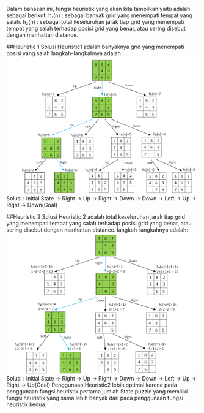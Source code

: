 Dalam bahasan ini, fungsi heuristik yang akan kita tampilkan yaitu adalah sebagai berikut. h₁(n) : sebagai banyak grid yang menempati tempat yang salah. h₂(n) : sebagai total keseluruhan jarak tiap grid yang menempati tempat yang salah terhadap posisi grid yang benar, atau sering disebut dengan manhattan distance.

##Heuristic 1
Solusi Heuristic1 adalah banyaknya grid yang menempati posisi yang salah
langkah-langkahnya adalah :
![a](https://raw.githubusercontent.com/Asmophel/Kecerdasan-Buatan-F/master/Gambar/2.PNG)
Solusi : Initial State -> Right -> Up -> Right -> Down -> Down -> Left -> Up -> Right -> Down(Goal)

##Heuristic 2
Solusi Heuristic 2 adalah total keseluruhan jarak tiap grid yang menempati tempat yang salah terhadap posisi grid yang benar, atau sering disebut dengan manhattan distance.
langkah-langkahnya adalah:
![b](https://raw.githubusercontent.com/Asmophel/Kecerdasan-Buatan-F/master/Gambar/4.PNG)
Solusi : Initial State -> Right -> Up -> Right -> Down -> Down -> Left -> Up -> Right -> Up(Goal)
Penggunaan Heuristic2 lebih optimal karena pada penggunaan fungsi heuristik pertama jumlah State puzzle yang memiliki fungsi heuristik yang sama lebih banyak dari pada penggunaan fungsi heuristik kedua.
